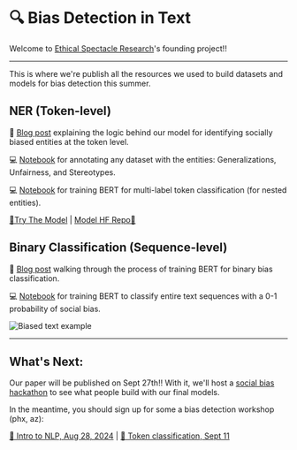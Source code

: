 # 🔍 Bias Detection in Text

Welcome to [Ethical Spectacle Research](https:/ethicalspectacle.org)'s founding project!!

---

This is where we're publish all the resources we used to build datasets and models for bias detection this summer.

## NER (Token-level)

📝 [Blog post](https://huggingface.co/blog/maximuspowers/bias-entity-recognition) explaining the logic behind our model for identifying socially biased entities at the token level.

💻 [Notebook](NER/ner_annotation_pipeline.ipynb) for annotating any dataset with the entities: Generalizations, Unfairness, and Stereotypes.

💻 [Notebook](ner_bert_training.ipynb) for training BERT for multi-label token classification (for nested entities).

[🚀Try The Model](https://huggingface.co/spaces/maximuspowers/bias-detection-ner) | [Model HF Repo🤗](https://huggingface.co/maximuspowers/bias-detection-ner)

## Binary Classification (Sequence-level)

📝 [Blog post](https://huggingface.co/blog/maximuspowers/bias-detection-in-text) walking through the process of training BERT for binary bias classification.

💻 [Notebook](bert_bias_binary_training.ipynb) for training BERT to classify entire text sequences with a 0-1 probability of social bias.

![Biased text example](hero-pic-smaller.png)

---

## What's Next:

Our paper will be published on Sept 27th!! With it, we'll host a [social bias hackathon](https://ethicalspectacle.org/hackathon?id=8) to see what people build with our final models. 

In the meantime, you should sign up for some a bias detection workshop (phx, az): 

[📅 Intro to NLP, Aug 28, 2024](https://www.meetup.com/ethical-spectacle-research/events/302141069/?eventOrigin=group_events_list) | [📅 Token classification, Sept 11](https://www.meetup.com/ethical-spectacle-research/events/302396840/?eventOrigin=group_events_list)
